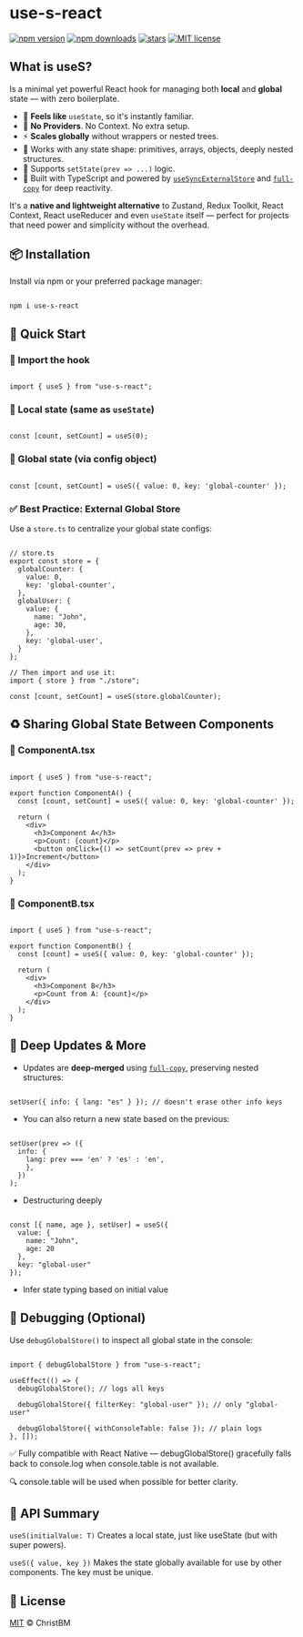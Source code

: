 # use-s-react

[![npm version](https://img.shields.io/npm/v/use-s-react?color=blue)](https://www.npmjs.com/package/use-s-react)
[![npm downloads](https://img.shields.io/npm/dm/use-s-react.svg)](https://www.npmjs.com/package/use-s-react)
[![stars](https://badgen.net/github/stars/ChristBM/use-s)](https://github.com/starts/ChristBM/use-s)
[![MIT license](https://img.shields.io/npm/l/use-s-react.svg)](./LICENSE)

## What is useS?

Is a minimal yet powerful React hook for managing both **local** and **global** state — with zero boilerplate.

- 🧠 **Feels like** `useState`, so it's instantly familiar.
- 🚫 **No Providers**. No Context. No extra setup.
- ⚡ **Scales globally** without wrappers or nested trees.
- 🧩 Works with any state shape: primitives, arrays, objects, deeply nested structures.
- 🔁 Supports `setState(prev => ...)` logic.
- 🧼 Built with TypeScript and powered by [`useSyncExternalStore`](https://react.dev/reference/react/useSyncExternalStore) and [`full-copy`](https://www.npmjs.com/package/full-copy) for deep reactivity.

It's a **native and lightweight alternative** to Zustand, Redux Toolkit, React Context, React useReducer and even `useState` itself — perfect for projects that need power and simplicity without the overhead.

## 📦 Installation

Install via npm or your preferred package manager:

```bash

npm i use-s-react

```

## 🚀 Quick Start

### 🔸 Import the hook

```tsx

import { useS } from "use-s-react";

```

### 🔸 Local state (same as `useState`)

```tsx

const [count, setCount] = useS(0);

```

### 🔸 Global state (via config object)

```tsx

const [count, setCount] = useS({ value: 0, key: 'global-counter' });

```

### ✅ Best Practice: External Global Store

Use a `store.ts` to centralize your global state configs:

```tsx

// store.ts
export const store = {
  globalCounter: {
    value: 0,
    key: 'global-counter',
  },
  globalUser: {
    value: {
      name: "John",
      age: 30,
    },
    key: 'global-user',
  }
};

// Then import and use it:
import { store } from "./store";

const [count, setCount] = useS(store.globalCounter);

```

## ♻️ Sharing Global State Between Components

### 🔸 ComponentA.tsx

```tsx

import { useS } from "use-s-react";

export function ComponentA() {
  const [count, setCount] = useS({ value: 0, key: 'global-counter' });

  return (
    <div>
      <h3>Component A</h3>
      <p>Count: {count}</p>
      <button onClick={() => setCount(prev => prev + 1)}>Increment</button>
    </div>
  );
}

```

### 🔸 ComponentB.tsx

```tsx

import { useS } from "use-s-react";

export function ComponentB() {
  const [count] = useS({ value: 0, key: 'global-counter' });

  return (
    <div>
      <h3>Component B</h3>
      <p>Count from A: {count}</p>
    </div>
  );
}

```

## 🔁 Deep Updates & More

- Updates are **deep-merged** using [`full-copy`](https://www.npmjs.com/package/full-copy), preserving nested structures:

```tsx

setUser({ info: { lang: "es" } }); // doesn't erase other info keys

```

- You can also return a new state based on the previous:

```tsx

setUser(prev => ({
  info: {
    lang: prev === 'en' ? 'es' : 'en',
    },
  })
);

```

- Destructuring deeply

```tsx

const [{ name, age }, setUser] = useS({
  value: {
    name: "John",
    age: 20
  },
  key: "global-user"
});

```

- Infer state typing based on initial value

## 🧪 Debugging (Optional)

Use `debugGlobalStore()` to inspect all global state in the console:

```tsx

import { debugGlobalStore } from "use-s-react";

useEffect(() => {
  debugGlobalStore(); // logs all keys

  debugGlobalStore({ filterKey: "global-user" }); // only "global-user"

  debugGlobalStore({ withConsoleTable: false }); // plain logs
}, []);

```

✅ Fully compatible with React Native — debugGlobalStore() gracefully falls back to console.log when console.table is not available.

🔍 console.table will be used when possible for better clarity.

## 🔧 API Summary

`useS(initialValue: T)`
Creates a local state, just like useState (but with super powers).

`useS({ value, key })`
Makes the state globally available for use by other components. The key must be unique.

## 📜 License

[MIT](./LICENSE) © ChristBM
